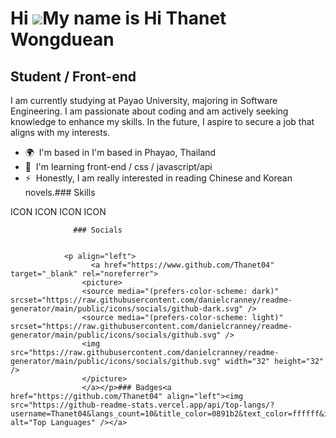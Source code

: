 Hi ![](https://user-images.githubusercontent.com/18350557/176309783-0785949b-9127-417c-8b55-ab5a4333674e.gif)My name is Hi Thanet Wongduean
===========================================================================================================================================

Student / Front-end
-------------------

I am currently studying at Payao University, majoring in Software Engineering. I am passionate about coding and am actively seeking knowledge to enhance my skills. In the future, I aspire to secure a job that aligns with my interests.

*   🌍  I'm based in I'm based in Phayao, Thailand
*   🧠  I'm learning front-end / css / javascript/api
*   ⚡  Honestly, I am really interested in reading Chinese and Korean novels.### Skills 
<p align="left">
ICON ICON ICON ICON 
                    </p>
                    
                  ### Socials
                  
                  
                <p align="left">
                      <a href="https://www.github.com/Thanet04" target="_blank" rel="noreferrer">
                    <picture>
                    <source media="(prefers-color-scheme: dark)" srcset="https://raw.githubusercontent.com/danielcranney/readme-generator/main/public/icons/socials/github-dark.svg" />
                    <source media="(prefers-color-scheme: light)" srcset="https://raw.githubusercontent.com/danielcranney/readme-generator/main/public/icons/socials/github.svg" />
                    <img src="https://raw.githubusercontent.com/danielcranney/readme-generator/main/public/icons/socials/github.svg" width="32" height="32" />
                    </picture>
                    </a></p>### Badges<a href="https://github.com/Thanet04" align="left"><img src="https://github-readme-stats.vercel.app/api/top-langs/?username=Thanet04&langs_count=10&title_color=0891b2&text_color=ffffff&icon_color=0891b2&bg_color=1c1917&hide_border=true&locale=en&custom_title=Top%20%Languages" alt="Top Languages" /></a>

